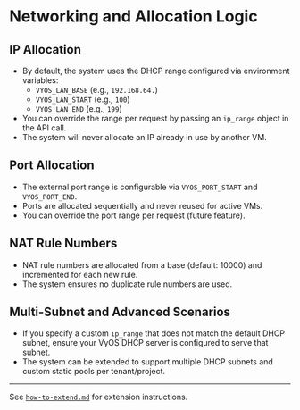 # Networking and Allocation Logic

## IP Allocation
- By default, the system uses the DHCP range configured via environment variables:
  - `VYOS_LAN_BASE` (e.g., `192.168.64.`)
  - `VYOS_LAN_START` (e.g., `100`)
  - `VYOS_LAN_END` (e.g., `199`)
- You can override the range per request by passing an `ip_range` object in the API call.
- The system will never allocate an IP already in use by another VM.

## Port Allocation
- The external port range is configurable via `VYOS_PORT_START` and `VYOS_PORT_END`.
- Ports are allocated sequentially and never reused for active VMs.
- You can override the port range per request (future feature).

## NAT Rule Numbers
- NAT rule numbers are allocated from a base (default: 10000) and incremented for each new rule.
- The system ensures no duplicate rule numbers are used.

## Multi-Subnet and Advanced Scenarios
- If you specify a custom `ip_range` that does not match the default DHCP subnet, ensure your VyOS DHCP server is configured to serve that subnet.
- The system can be extended to support multiple DHCP subnets and custom static pools per tenant/project.

---
See [`how-to-extend.md`](docs/how-to-extend.md) for extension instructions.
